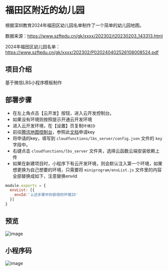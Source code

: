 # 福田区附近的幼儿园
根据深圳教育2024年福田区幼儿园名单制作了一个简单的幼儿园地图。

数据来源：https://www.szftedu.cn/gk/xxxx/202302/t20230203_143313.html

2024年福田区幼儿园名单：https://www.szftedu.cn/gk/xxxx/202302/P020240402526108008524.pdf

## 项目介绍
基于微信LBS小程序模板制作

## 部署步骤
- 在左上角点击【云开发】按钮，进入云开发控制台。
- 如果没有环境则按照提示开通云开发环境
- 进入云开发环境，在【设置】页复制`环境ID`
- 前往[腾讯地图控制台](https://lbs.qq.com/dev/console/application/mine)，参照此[文档](https://lbs.qq.com/service/webService/webServiceGuide/webServiceGcoder)申请key
- 将申请的key，填写到 `cloudfunctions/lbs_server/config.json` 文件的 `key` 字段中。
- 右键点击 `cloudfunctions/lbs_server` 文件夹，选择云函数云端安装依赖上传
- 如果在新建项目时，小程序下有云开发环境，则会默认注入第一个环境，如果想更换为自己想要的环境，只需要将 `miniprogram/envList.js` 文件里的内容全部替换成如下，注意替换envId
``` js
module.exports = {
  envList: [{
    envId:'上述步骤中你获得的环境ID'
  }]
}
```
## 预览
![image](https://github.com/GQMai/wx-map/assets/5309276/4cf7d4ea-e552-43cd-a10b-37ddaa5531eb)

## 小程序码
![image](https://github.com/GQMai/wx-map/assets/5309276/7854e7f7-36dc-44f1-8f86-1294d6fb06c5)


